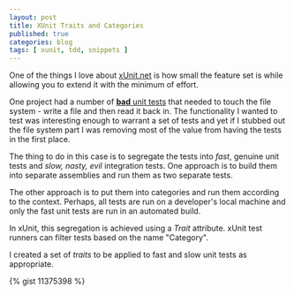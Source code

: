 ```yaml
---
layout: post
title: XUnit Traits and Categories
published: true
categories: blog
tags: [ xunit, tdd, snippets ]
---
```


One of the things I love about [xUnit.net](xunit.codeplex.com) is how small
the feature set is while allowing you to extend it with the minimum of effort.

One project had a number of [**bad** unit tests](http://www.artima.com/weblogs/viewpost.jsp?thread=126923) 
that needed to touch the file system - write a file and then read it back in.
The functionality I wanted to test was interesting enough to warrant a set of tests
and yet if I stubbed out the file system part I was removing most of the value
from having the tests in the first place.

The thing to do in this case is to segregate the tests into *fast*, genuine 
unit tests and *slow, nasty, evil* integration tests. One approach is to build
them into separate assemblies and run them as two separate tests.

The other approach is to put them into categories and run them according to the 
context. Perhaps, all tests are run on a developer's local machine and only the
fast unit tests are run in an automated build.

In xUnit, this segregation is achieved using a *Trait* attribute. xUnit test runners 
can filter tests based on the name "Category".

I created a set of *traits* to be applied to fast and slow unit tests as appropriate.

{% gist 11375398 %}


